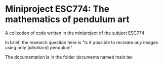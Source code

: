 # Miniproject ESC774: The mathematics of pendulum art
A collection of code written in the miniproject of the subject ESC774

In brief, the research question here is
"Is it possible to recreate _any_ images using only (_idealized_) pendulum"

The documentation is in the folder documents named main.tex
